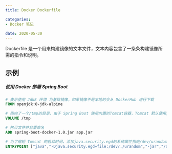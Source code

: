 ```yaml
---
title: Docker Dockerfile

categories:
- Docker 笔记

date: 2020-05-30
---
```


Dockerfile 是一个用来构建镜像的文本文件，文本内容包含了一条条构建镜像所需的指令和说明。

## 示例
##### 使用 Docker 部署 Spring Boot

```Dockerfile
# 表示使用 Jdk8 环境 为基础镜像，如果镜像不是本地的会从 DockerHub 进行下载
FROM openjdk:8-jdk-alpine

# 指向了一个/tmp的目录，由于 Spring Boot 使用内置的Tomcat容器，Tomcat 默认使用/tmp作为工作目录。这个命令的效果是：在宿主机的/var/lib/docker目录下创建一个临时文件并把它链接到容器中的/tmp目录
VOLUME /tmp

# 拷贝文件并且重命名
ADD spring-boot-docker-1.0.jar app.jar

# 为了缩短 Tomcat 的启动时间，添加java.security.egd的系统属性指向/dev/urandom作为 ENTRYPOINT
ENTRYPOINT ["java","-Djava.security.egd=file:/dev/./urandom","-jar","/app.jar"]
```